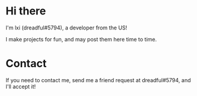 # Hi there

I'm lxi (dreadful#5794), a developer from the US!

I make projects for fun, and may post them here time to time.

# Contact

If you need to contact me, send me a friend request at dreadful#5794, and I'll accept it!

